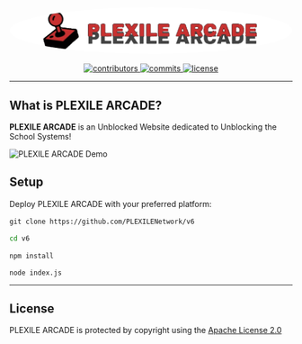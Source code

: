 <p align="center">
   <img src="/public/images/plexilearcadebanner.png" alt="PLEXILE ARCADE" style="border-radius: 50%; width: 860px;height: auto;">
</p>
<p align="center">
  <a href="https://github.com/willoo0/v6/graphs/contributors">
    <img src="https://img.shields.io/github/contributors/willoo0/v6" alt="contributors" />
  </a>
  <a href="">
    <img src="https://img.shields.io/github/last-commit/willoo0/v6" alt="commits" />
  </a>  
  <a href="https://github.com/willoo0/v6/blob/master/LICENSE">
    <img src="https://img.shields.io/github/license/willoo0/awesome-readme-template.svg" alt="license" />
  </a>
</p>

---

## What is PLEXILE ARCADE?

**PLEXILE ARCADE** is an Unblocked Website dedicated to Unblocking the School Systems!

![PLEXILE ARCADE Demo](/public/images/PLEXILEARCADE.gif)

## Setup

Deploy PLEXILE ARCADE with your preferred platform:

```
git clone https://github.com/PLEXILENetwork/v6
```
```sh
cd v6
```
```
npm install
```
```
node index.js
```

---

## License

PLEXILE ARCADE is protected by copyright using the [Apache License 2.0](./LICENSE)
